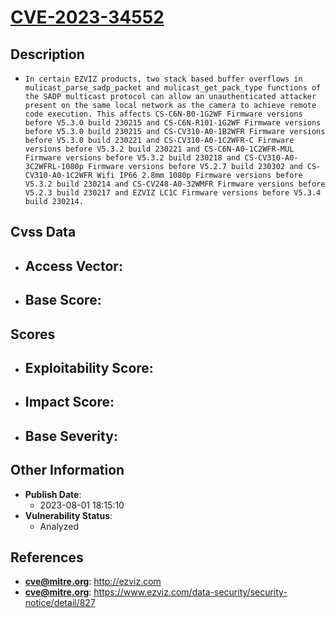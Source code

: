 
# [CVE-2023-34552](https://cve.mitre.org/cgi-bin/cvename.cgi?name=CVE-2023-34552)

## Description

- `In certain EZVIZ products, two stack based buffer overflows in mulicast_parse_sadp_packet and mulicast_get_pack_type functions of the SADP multicast protocol can allow an unauthenticated attacker present on the same local network as the camera to achieve remote code execution. This affects CS-C6N-B0-1G2WF Firmware versions before V5.3.0 build 230215 and CS-C6N-R101-1G2WF Firmware versions before V5.3.0 build 230215 and CS-CV310-A0-1B2WFR Firmware versions before V5.3.0 build 230221 and CS-CV310-A0-1C2WFR-C Firmware versions before V5.3.2 build 230221 and CS-C6N-A0-1C2WFR-MUL Firmware versions before V5.3.2 build 230218 and CS-CV310-A0-3C2WFRL-1080p Firmware versions before V5.2.7 build 230302 and CS-CV310-A0-1C2WFR Wifi IP66 2.8mm 1080p Firmware versions before V5.3.2 build 230214 and CS-CV248-A0-32WMFR Firmware versions before V5.2.3 build 230217 and EZVIZ LC1C Firmware versions before V5.3.4 build 230214.`

## Cvss Data

- **Access Vector**:
  - 
- **Base Score**:
  - 

## Scores

- **Exploitability Score**:
  - 
- **Impact Score**:
  - 
- **Base Severity**:
  - 

## Other Information

- **Publish Date**:
  - 2023-08-01 18:15:10
- **Vulnerability Status**:
  - Analyzed

## References

- **cve@mitre.org**: http://ezviz.com
- **cve@mitre.org**: https://www.ezviz.com/data-security/security-notice/detail/827
